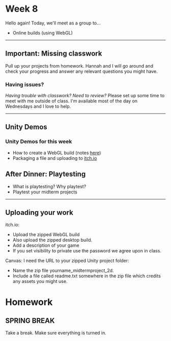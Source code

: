 # Week 8
Hello again! Today, we'll meet as a group to...
- Online builds (using WebGL)

---

## Important: Missing classwork
Pull up your projects from homework. Hannah and I will go around and check your progress and answer any relevant questions you might have. 

### Having issues?
_Having trouble with classwork? Need to review?_ Please set up some time to meet with me outside of class. I'm available most of the day on Wednesdays and I love to help.

---

## Unity Demos

### Unity Demos for this week
- How to create a WebGL build (notes [here](https://docs.google.com/document/d/1jN6tMQMuEwypgFhxnnceGL80DApqk3HrdyZ6e4VdUqk/edit?usp=sharing))
- Packaging a file and uploading to [itch.io](https://itch.io/)


## After Dinner: Playtesting
- What is playtesting? Why playtest?
- Playtest your midterm projects

---

## Uploading your work

itch.io:
- Upload the zipped WebGL build
- Also upload the zipped desktop build.
- Add a description of your game
- If you set visibility to private use the password we agree upon in class.

Canvas:
I need the URL to your zipped Unity project folder:
- Name the zip file yourname_midtermproject_2d.
- Include a file called readme.txt somewhere in the zip file which credits any assets you might use.


# Homework

## SPRING BREAK
Take a break. Make sure everything is turned in.